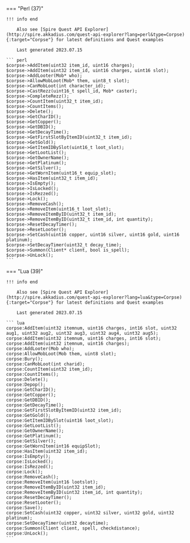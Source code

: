 === "Perl (37)"

    !!! info end

        Also see [Spire Quest API Explorer](http://spire.akkadius.com/quest-api-explorer?lang=perl&type=Corpse){:target="Corpse"} for latest definitions and Quest examples

        Last generated 2023.07.15

    ``` perl
    $corpse->AddItem(uint32 item_id, uint16 charges);
    $corpse->AddItem(uint32 item_id, uint16 charges, uint16 slot);
    $corpse->AddLooter(Mob* who);
    $corpse->AllowMobLoot(Mob* them, uint8_t slot);
    $corpse->CanMobLoot(int character_id);
    $corpse->CastRezz(uint16_t spell_id, Mob* caster);
    $corpse->CompleteRezz();
    $corpse->CountItem(uint32_t item_id);
    $corpse->CountItems();
    $corpse->Delete();
    $corpse->GetCharID();
    $corpse->GetCopper();
    $corpse->GetDBID();
    $corpse->GetDecayTime();
    $corpse->GetFirstSlotByItemID(uint32_t item_id);
    $corpse->GetGold();
    $corpse->GetItemIDBySlot(uint16_t loot_slot);
    $corpse->GetLootList();
    $corpse->GetOwnerName();
    $corpse->GetPlatinum();
    $corpse->GetSilver();
    $corpse->GetWornItem(uint16_t equip_slot);
    $corpse->HasItem(uint32_t item_id);
    $corpse->IsEmpty();
    $corpse->IsLocked();
    $corpse->IsRezzed();
    $corpse->Lock();
    $corpse->RemoveCash();
    $corpse->RemoveItem(uint16_t loot_slot);
    $corpse->RemoveItemByID(uint32_t item_id);
    $corpse->RemoveItemByID(uint32_t item_id, int quantity);
    $corpse->ResetDecayTimer();
    $corpse->ResetLooter();
    $corpse->SetCash(uint16 copper, uint16 silver, uint16 gold, uint16 platinum);
    $corpse->SetDecayTimer(uint32_t decay_time);
    $corpse->Summon(Client* client, bool is_spell);
    $corpse->UnLock();
    ```
=== "Lua (39)"

    !!! info end

        Also see [Spire Quest API Explorer](http://spire.akkadius.com/quest-api-explorer?lang=lua&type=Corpse){:target="Corpse"} for latest definitions and Quest examples

        Last generated 2023.07.15

    ``` lua
    corpse:AddItem(uint32 itemnum, uint16 charges, int16 slot, uint32 aug1, uint32 aug2, uint32 aug3, uint32 aug4, uint32 aug5);
    corpse:AddItem(uint32 itemnum, uint16 charges, int16 slot);
    corpse:AddItem(uint32 itemnum, uint16 charges);
    corpse:AddLooter(Mob who);
    corpse:AllowMobLoot(Mob them, uint8 slot);
    corpse:Bury();
    corpse:CanMobLoot(int charid);
    corpse:CountItem(uint32 item_id);
    corpse:CountItems();
    corpse:Delete();
    corpse:Depop();
    corpse:GetCharID();
    corpse:GetCopper();
    corpse:GetDBID();
    corpse:GetDecayTime();
    corpse:GetFirstSlotByItemID(uint32 item_id);
    corpse:GetGold();
    corpse:GetItemIDBySlot(uint16 loot_slot);
    corpse:GetLootList();
    corpse:GetOwnerName();
    corpse:GetPlatinum();
    corpse:GetSilver();
    corpse:GetWornItem(int16 equipSlot);
    corpse:HasItem(uint32 item_id);
    corpse:IsEmpty();
    corpse:IsLocked();
    corpse:IsRezzed();
    corpse:Lock();
    corpse:RemoveCash();
    corpse:RemoveItem(uint16 lootslot);
    corpse:RemoveItemByID(uint32 item_id);
    corpse:RemoveItemByID(uint32 item_id, int quantity);
    corpse:ResetDecayTimer();
    corpse:ResetLooter();
    corpse:Save();
    corpse:SetCash(uint32 copper, uint32 silver, uint32 gold, uint32 platinum);
    corpse:SetDecayTimer(uint32 decaytime);
    corpse:Summon(Client client, spell, checkdistance);
    corpse:UnLock();
    ```
